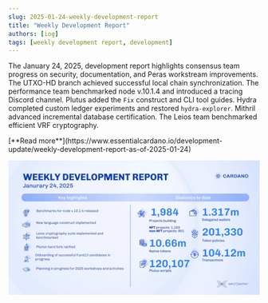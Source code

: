 ```yaml
---
slug: 2025-01-24-weekly-development-report
title: "Weekly Development Report"
authors: [iog]
tags: [weekly development report, development]
---
```


The January 24, 2025, development report highlights consensus team progress on security, documentation, and Peras workstream improvements. The UTXO-HD branch achieved successful local chain synchronization. The performance team benchmarked node v.10.1.4 and introduced a tracing Discord channel. Plutus added the `Fix` construct and CLI tool guides. Hydra completed custom ledger experiments and restored `hydra-explorer`. Mithril advanced incremental database certification. The Leios team benchmarked efficient VRF cryptography.

<div style={{ textAlign: 'right' }}>
 [**Read more**](https://www.essentialcardano.io/development-update/weekly-development-report-as-of-2025-01-24) 
</div>

 ![weekly development report](./banner.webp)

